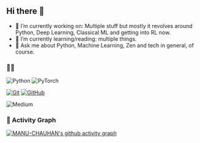 ## Hi there 👋

<!--
**MANU-CHAUHAN/manu-chauhan** is a ✨ _special_ ✨ repository because its `README.md` (this file) appears on your GitHub profile.

Here are some ideas to get you started:-->

- 🔭 I’m currently working on: Multiple stuff but mostly it revolves around Python, Deep Learning, Classical ML and getting into RL now.
- 🌱 I’m currently learning/reading: multiple things.
- 💬 Ask me about Python, Machine Learning, Zen and tech in general, of course.



### 👨‍💻
<img alt="Python" src="https://img.shields.io/badge/python-%2314354C.svg?style=for-the-badge&logo=python&logoColor=white"/>

<img alt="PyTorch" src="https://img.shields.io/badge/PyTorch-%23EE4C2C.svg?style=for-the-badge&logo=PyTorch&logoColor=white" />

[![Git](https://img.shields.io/badge/-Git-black?style=flat&logo=git&link=https://github.com/MANU-CHAUHAN)](https://github.com/MANU-CHAUHAN) 
[![GitHub](https://img.shields.io/badge/-GitHub-181717?style=flat&logo=github&link=https://github.com/MANU-CHAUHAN)](https://github.com/MANU-CHAUHAN)

<!-- <img alt="Sublime Text" src="https://img.shields.io/badge/sublime_text-%23575757.svg?style=for-the-badge&logo=sublime-text&logoColor=important"/>

<img alt="PyCharm" src="https://img.shields.io/badge/pycharm-143?style=for-the-badge&logo=pycharm&logoColor=black&color=black&labelColor=green"/> -->

<img alt="Medium" src="https://img.shields.io/badge/Medium-12100E?style=for-the-badge&logo=medium&logoColor=white"/>

### 👀 Activity Graph
[![MANU-CHAUHAN's github activity graph](https://activity-graph.herokuapp.com/graph?username=MANU-CHAUHAN&theme=react-dark)](https://github.com/ashutosh00710/github-readme-activity-graph)
